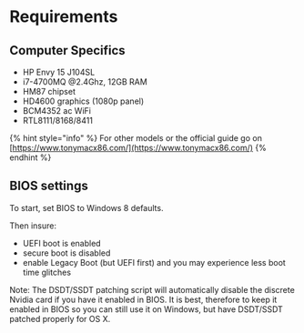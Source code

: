 # Requirements

## Computer Specifics

* HP Envy 15  J104SL
* i7-4700MQ @2.4Ghz, 12GB RAM
* HM87 chipset
* HD4600 graphics \(1080p panel\)
* BCM4352 ac WiFi
* RTL8111/8168/8411

{% hint style="info" %}
For other models or the official guide go on [https://www.tonymacx86.com/](https://www.tonymacx86.com/)
{% endhint %}

## **BIOS settings**

To start, set BIOS to Windows 8 defaults.  
  
Then insure:

* UEFI boot is enabled
* secure boot is disabled
* enable Legacy Boot \(but UEFI first\) and you may experience less boot time glitches

  
Note: The DSDT/SSDT patching script will automatically disable the discrete Nvidia card if you have it enabled in BIOS. It is best, therefore to keep it enabled in BIOS so you can still use it on Windows, but have DSDT/SSDT patched properly for OS X.  


